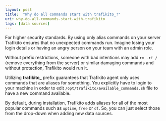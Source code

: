 ```yaml
---
layout: post
title:  "Why do all commands start with trafikito_?"
uri: why-do-all-commands-start-with-trafikito
tags: [data sources]
---
```


For higher security standards. By using only alias commands on your server Trafikito ensures that no unexpected commands run. Imagine losing your login details or having an angry person on your team with an admin role.

<!--more-->

Without prefix restrictions, someone with bad intentions may add `rm -rf /` (remove everything from the server) or similar damaging commands and without protection, Trafikito would run it.

Utilizing **trafikito_** prefix guarantees that Trafikito agent only uses commands that are aliases for something. You explicitly have to login to your machine in order to edit `/opt/trafikito/available_commands.sh` file to have a new command available.

By default, during installation, Trafikito adds aliases for all of the most popular commands such as `uptime`, `free` or `df`. So, you can just select those from the drop-down when adding new data sources.
